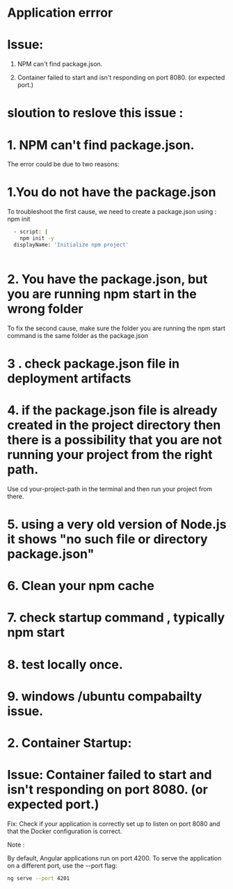 
# Application errror

# Issue: 

1. NPM can't find package.json.

2. Container failed to start and isn't responding on port 8080. (or expected port.)

# sloution to reslove this issue :

# 1. NPM can't find package.json.

The error could be due to two reasons:

# 1.You do not have the package.json

To troubleshoot the first cause, we need to create a package.json using : npm init 

```bash
  - script: |
    npm init -y
  displayName: 'Initialize npm project'
  
```
# 2. You have the package.json, but you are running npm start in the wrong folder 


To fix the second cause, make sure the folder you are running the npm start command is the same folder as the package.json

# 3 . check package.json file in deployment artifacts

# 4. if the package.json file is already created in the project directory then there is a possibility that you are not running your project from the right path. 

Use cd your-project-path in the terminal and then run your project from there.


# 5. using a very old version of Node.js it shows "no such file or directory package.json"

# 6. Clean your npm cache

# 7. check startup command , typically npm start

# 8. test locally  once.

# 9. windows /ubuntu compabailty issue.

# 2. Container Startup:

# Issue: Container failed to start and isn't responding on port 8080. (or expected port.)
Fix: Check if your application is correctly set up to listen on port 8080 and that the Docker configuration is correct.



Note :

By default, Angular applications run on port 4200. To serve the application on a different port, use the --port flag:

```bash
ng serve --port 4201
  
```



